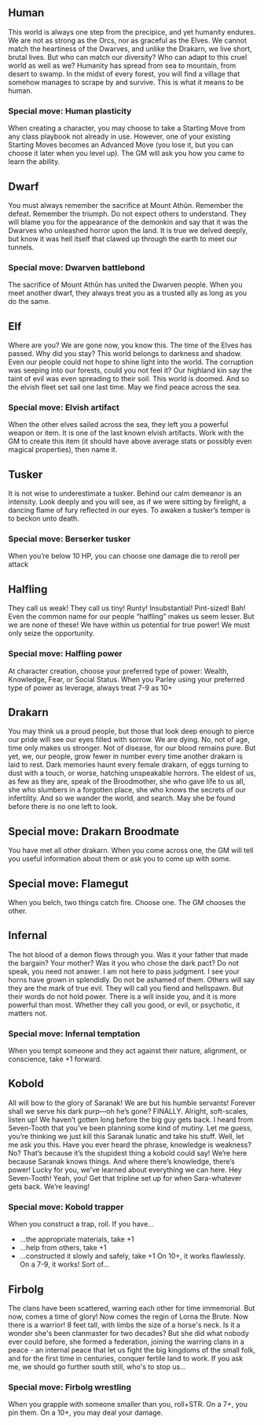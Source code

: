## Human

This world is always one step from the precipice, and yet humanity endures. We are not as strong as the Orcs, nor as graceful as the Elves. We cannot match the heartiness of the Dwarves, and unlike the Drakarn, we live short, brutal lives. But who can match our diversity? Who can adapt to this cruel world as well as we? Humanity has spread from sea to mountain, from desert to swamp. In the midst of every forest, you will find a village that somehow manages to scrape by and survive. This is what it means to be human.

### Special move: Human plasticity

When creating a character, you may choose to take a Starting Move from any class playbook not already in use. However, one of your existing Starting Moves becomes an Advanced Move (you lose it, but you can choose it later when you level up). The GM will ask you how you came to learn the ability.

## Dwarf

You must always remember the sacrifice at Mount Athûn. Remember the defeat. Remember the triumph. Do not expect others to understand. They will blame you for the appearance of the demonkin and say that it was the Dwarves who unleashed horror upon the land. It is true we delved deeply, but know it was hell itself that clawed up through the earth to meet our tunnels.

### Special move: Dwarven battlebond

The sacrifice of Mount Athûn has united the Dwarven people. When you meet another dwarf, they always treat you as a trusted ally as long as you do the same.

## Elf

Where are you? We are gone now, you know this. The time of the Elves has passed. Why did you stay? This world belongs to darkness and shadow. Even our people could not hope to shine light into the world. The corruption was seeping into our forests, could you not feel it? Our highland kin say the taint of evil was even spreading to their soil. This world is doomed. And so the elvish fleet set sail one last time. May we find peace across the sea.

### Special move: Elvish artifact

When the other elves sailed across the sea, they left you a powerful weapon or item. It is one of the last known elvish artifacts. Work with the GM to create this item (it should have above average stats or possibly even magical properties), then name it.

## Tusker

It is not wise to underestimate a tusker. Behind our calm demeanor is an intensity. Look deeply and you will see, as if we were sitting by firelight, a dancing flame of fury reflected in our eyes. To awaken a tusker’s temper is to beckon unto death.

### Special move: Berserker tusker

When you’re below 10 HP, you can choose one damage die to reroll per attack

## Halfling

They call us weak! They call us tiny! Runty! Insubstantial! Pint-sized! Bah! Even the common name for our people “halfling” makes us seem lesser. But we are none of these! We have within us potential for true power! We must only seize the opportunity.

### Special move: Halfling power

At character creation, choose your preferred type of power: Wealth, Knowledge, Fear, or Social Status. When you Parley using your preferred type of power as leverage, always treat 7-9 as 10+

## Drakarn

You may think us a proud people, but those that look deep enough to pierce our pride will see our eyes filled with sorrow. We are dying. No, not of age, time only makes us stronger. Not of disease, for our blood remains pure. But yet, we, our people, grow fewer in number every time another drakarn is laid to rest. Dark memories haunt every female drakarn, of eggs turning to dust with a touch, or worse, hatching unspeakable horrors. The eldest of us, as few as they are, speak of the Broodmother, she who gave life to us all, she who slumbers in a forgotten place, she who knows the secrets of our infertility. And so we wander the world, and search. May she be found before there is no one left to look.

## Special move: Drakarn Broodmate

You have met all other drakarn. When you come across one, the GM will tell you useful information about them or ask you to come up with some.

## Special move: Flamegut

When you belch, two things catch fire. Choose one. The GM chooses the other.

## Infernal

The hot blood of a demon flows through you. Was it your father that made the bargain? Your mother? Was it you who chose the dark pact? Do not speak, you need not answer. I am not here to pass judgment. I see your horns have grown in splendidly. Do not be ashamed of them. Others will say they are the mark of true evil. They will call you fiend and hellspawn. But their words do not hold power. There is a will inside you, and it is more powerful than most. Whether they call you good, or evil, or psychotic, it matters not.

### Special move: Infernal temptation

When you tempt someone and they act against their nature, alignment, or conscience, take +1 forward.

## Kobold

All will bow to the glory of Saranak! We are but his humble servants! Forever shall we serve his dark purp—oh he’s gone? FINALLY. Alright, soft-scales, listen up! We haven’t gotten long before the big guy gets back. I heard from Seven-Tooth that you’ve been planning some kind of mutiny. Let me guess, you’re thinking we just kill this Saranak lunatic and take his stuff. Well, let me ask you this. Have you ever heard the phrase, knowledge is weakness? No? That’s because it’s the stupidest thing a kobold could say! We’re here because Saranak knows things. And where there’s knowledge, there’s power! Lucky for you, we’ve learned about everything we can here. Hey Seven-Tooth! Yeah, you! Get that tripline set up for when Sara-whatever gets back. We’re leaving!

### Special move: Kobold trapper

When you construct a trap, roll. If you have...

* ...the appropriate materials, take +1
* ...help from others, take +1
* ...constructed it slowly and safely, take +1
  On 10+, it works flawlessly. On a 7-9, it works! Sort of...

## Firbolg

The clans have been scattered, warring each other for time immemorial. But now, comes a time of glory! Now comes the regin of Lorna the Brute. Now there is a warrior! 8 feet tall, with limbs the size of a horse's neck. Is it a wonder she's been clanmaster for two decades? But she did what nobody ever could before, she formed a federation, joining the warring clans in a peace - an internal peace that let us fight the big kingdoms of the small folk, and for the first time in centuries, conquer fertile land to work. If you ask me, we should go further south still, who's to stop us...

### Special move: Firbolg wrestling

When you grapple with someone smaller than you, roll+STR. On a 7+, you pin them. On a 10+, you may deal your damage.
